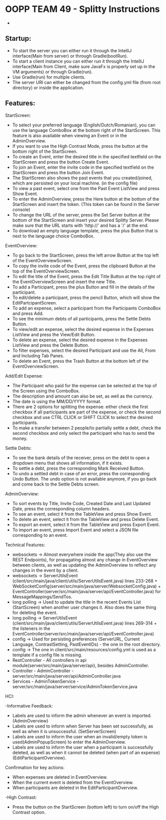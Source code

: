 # OOPP TEAM 49 - Splitty Instructions
-
Startup: 
-
- To start the server you can either run it through the IntelliJ interface(Main from server) or through Gradle(bootRun).
- To start a client instance you can either run it through the IntelliJ interface(Main from Client, make sure JavaFx is properly set up in the VM arguments) or through Gradle(run).
- Use Gradle(run) for multiple clients.
- The server URl can either be changed from the config.yml file (from root directory) or inside the application.

Features:
-
StartScreen:

- To select your preferred language (English/Dutch/Romanian), you can use the language ComboBox at the bottom right of the StartScreen. This feature is also available when viewing an Event or in the AdminOverview.
- If you want to use the High Contrast Mode, press the button at the bottom right of the StartScreen. 
- To create an Event, enter the desired title in the specified textfield on the StartScreen and press the button Create Event.
- To join an Event, enter the invite code in the specified textfield on the StartScreen and press the button Join Event.
- The StartScreen also shows the past events that you created/joined, which are persisted on your local machine. (in the config file)
- To view a past event, select one from the Past Event ListView and press Show Event.
- To enter the AdminOverview, press the Here button at the bottom of the StartScreen and insert the token. (This token can be found in the Server console)
- To change the URL of the server, press the Set Server button at the bottom of the StartScreen and insert your desired Splitty Server. Please make sure that the URL starts with 'http://' and has a '/' at the end.
- To download an empty language template, press the plus Button that is next to the language choice ComboBox.

EventOverview:

- To go back to the StartScreen, press the left arrow Button at the top left of the EventOverviewScreen.
- To copy the invite code of the Event, press the clipboard Button at the top of the EventOverviewScreen.
- To edit the title of the Event, press the Edit Title Button at the top right of the EventOverviewScreen and insert the new Title.
- To add a Participant, press the plus Button and fill in the details of the participant.
- To edit/delete a participant, press the pencil Button, which will show the EditPartcipantScreen.
- To add an expense, select a participant from the Participants ComboBox and press Add.
- To see the minimum debts of all participants, press the Settle Debts Button.
- To view/edit an expense, select the desired expense in the Expenses ListView and press the View/Edit Button.
- To delete an expense, select the desired expense in the Expenses ListView and press the Delete Button.
- To filter expenses, select the desired Participant and use the All, From and Including Tab Panes.
- To delete an Event, press the Trash Button at the bottom left of the EventOverviewScreen.

Add/Edit Expense:

- The Participant who paid for the expense can be selected at the top of the Screen using the ComboBox.
- The description and amount can also be set, as well as the currency.
- The date is using the MM/DD/YYYY format.
- There are 2 options for splitting the expense: either check the first checkbox if all participants are part of the expense, or check the second checkbox and use CTRL CLICK or SHIFT CLICK to select the desired participants.
- To make a transfer between 2 people/to partially settle a debt, check the second checkbox and only select the participant who has to send the money.

Settle Debts:

- To see the bank details of the receiver, press on the debt to open a dropdown menu that shows all information, if it exists.
- To settle a debt, press the corresponding Mark Received Button.
- To undo a settled debt in case of an error, press the corresponding Undo Button. The undo option is not available anymore, if you go back and come back to the Settle Debts screen.

AdminOverview:

- To sort events by Title, Invite Code, Created Date and Last Updated Date, press the corresponding column headers.
- To see an event, select it from the TableView and press Show Event.
- To delete an event, select it from the TableView and press Delete Event.
- To export an event, select it from the TableView and press Export Event.
- To import an event, press Import Event and select a JSON file corresponding to an event.

Technical Features:
- websockets -> Almost everywhere inside the app(They also use the REST Endpoints), for propagating almost any change in EventOverview between clients, as well as updating the AdminOverview to reflect any changes in the event by a client.
- websockets -> ServerUtilsEvent (client/src/main/java/client/utils/ServerUtilsEvent.java) lines 233-268 + WebSocketConfig(server/src/main/java/server/WebsocketConfig.java) + EventController(server/src/main/java/server/api/EventController.java) for MessageMappings/SendTos.
- long polling -> Used to update the title in the recent Events List (StartScreen) when another user changes it. Also does the same thing for deleting the event.
- long polling -> ServerUtilsEvent (client/src/main/java/client/utils/ServerUtilsEvent.java) lines 269-314 + the listeners in the EventController(server/src/main/java/server/api/EventController.java)
- config -> Used for persisting preferences (ServerURL, Current Language, ContrastSetting, PastEventIDs) - the one in the root directory.
- config -> The one in client/src/main/resources/config.yml is used as a template if a config file is missing.
- RestController - All controllers in api module(server/src/main/java/server/api), besides AdminController.
- Controller - AdminController - server/src/main/java/server/api/AdminController.java
- Services - AdminTokenService - server/src/main/java/server/service/AdminTokenService.java

HCI:
 
-Informative Feedback: 

- Labels are used to inform the admin whenever an event is imported. (AdminOverview)
- Labels are used to inform when Server has been set successfully, as well as when it is unsuccessful. (SetServerScreen)
- Labels are used to inform the user when an invalid/empty token is used(AdminPopupScreen) to enter the AdminOverview.
- Labels are used to inform the user when a participant is successfully deleted, as well as when it cannot be deleted (when part of an expense) (EditParticipantOverview).

Confirmation for key actions:

- When expenses are deleted in EventOverview.
- When the current event is deleted from the EventOverview.
- When participants are deleted in the EditParticipantOverview.

-High Contrast:

- Press the button on the StartScreen (bottom left) to turn on/off the High Contrast option.



